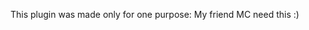 <!-- Plugin description -->
This plugin was made only for one purpose: My friend MC need this :)
<!-- Plugin description end -->